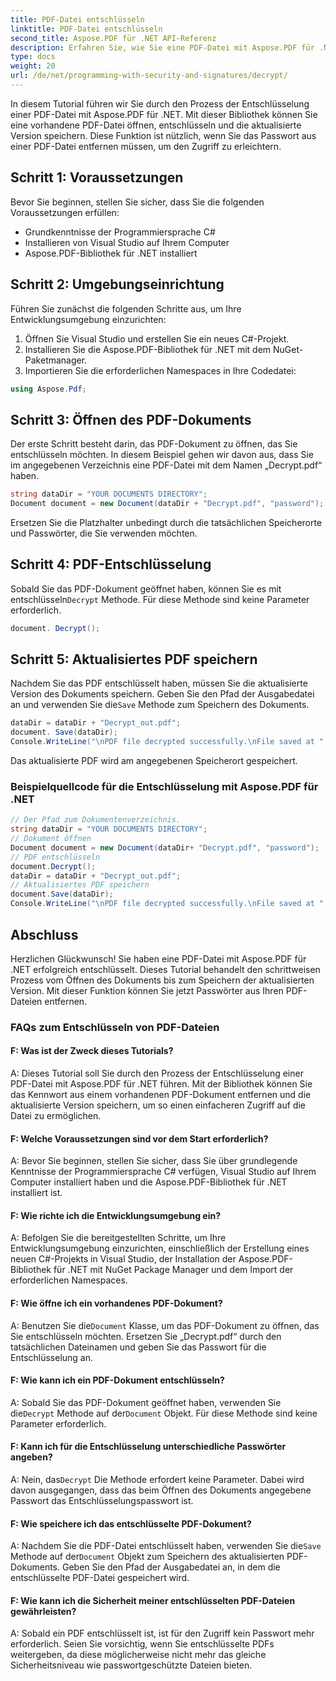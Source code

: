 ```yaml
---
title: PDF-Datei entschlüsseln
linktitle: PDF-Datei entschlüsseln
second_title: Aspose.PDF für .NET API-Referenz
description: Erfahren Sie, wie Sie eine PDF-Datei mit Aspose.PDF für .NET entschlüsseln.
type: docs
weight: 20
url: /de/net/programming-with-security-and-signatures/decrypt/
---
```

In diesem Tutorial führen wir Sie durch den Prozess der Entschlüsselung einer PDF-Datei mit Aspose.PDF für .NET. Mit dieser Bibliothek können Sie eine vorhandene PDF-Datei öffnen, entschlüsseln und die aktualisierte Version speichern. Diese Funktion ist nützlich, wenn Sie das Passwort aus einer PDF-Datei entfernen müssen, um den Zugriff zu erleichtern.

## Schritt 1: Voraussetzungen

Bevor Sie beginnen, stellen Sie sicher, dass Sie die folgenden Voraussetzungen erfüllen:

- Grundkenntnisse der Programmiersprache C#
- Installieren von Visual Studio auf Ihrem Computer
- Aspose.PDF-Bibliothek für .NET installiert

## Schritt 2: Umgebungseinrichtung

Führen Sie zunächst die folgenden Schritte aus, um Ihre Entwicklungsumgebung einzurichten:

1. Öffnen Sie Visual Studio und erstellen Sie ein neues C#-Projekt.
2. Installieren Sie die Aspose.PDF-Bibliothek für .NET mit dem NuGet-Paketmanager.
3. Importieren Sie die erforderlichen Namespaces in Ihre Codedatei:

```csharp
using Aspose.Pdf;
```

## Schritt 3: Öffnen des PDF-Dokuments

Der erste Schritt besteht darin, das PDF-Dokument zu öffnen, das Sie entschlüsseln möchten. In diesem Beispiel gehen wir davon aus, dass Sie im angegebenen Verzeichnis eine PDF-Datei mit dem Namen „Decrypt.pdf“ haben.

```csharp
string dataDir = "YOUR DOCUMENTS DIRECTORY";
Document document = new Document(dataDir + "Decrypt.pdf", "password");
```

Ersetzen Sie die Platzhalter unbedingt durch die tatsächlichen Speicherorte und Passwörter, die Sie verwenden möchten.

## Schritt 4: PDF-Entschlüsselung

Sobald Sie das PDF-Dokument geöffnet haben, können Sie es mit entschlüsseln`Decrypt` Methode. Für diese Methode sind keine Parameter erforderlich.

```csharp
document. Decrypt();
```

## Schritt 5: Aktualisiertes PDF speichern

 Nachdem Sie das PDF entschlüsselt haben, müssen Sie die aktualisierte Version des Dokuments speichern. Geben Sie den Pfad der Ausgabedatei an und verwenden Sie die`Save` Methode zum Speichern des Dokuments.

```csharp
dataDir = dataDir + "Decrypt_out.pdf";
document. Save(dataDir);
Console.WriteLine("\nPDF file decrypted successfully.\nFile saved at " + dataDir);
```

Das aktualisierte PDF wird am angegebenen Speicherort gespeichert.

### Beispielquellcode für die Entschlüsselung mit Aspose.PDF für .NET 

```csharp
// Der Pfad zum Dokumentenverzeichnis.
string dataDir = "YOUR DOCUMENTS DIRECTORY";
// Dokument öffnen
Document document = new Document(dataDir+ "Decrypt.pdf", "password");
// PDF entschlüsseln
document.Decrypt();
dataDir = dataDir + "Decrypt_out.pdf";
// Aktualisiertes PDF speichern
document.Save(dataDir);
Console.WriteLine("\nPDF file decrypted successfully.\nFile saved at " + dataDir);
```

## Abschluss

Herzlichen Glückwunsch! Sie haben eine PDF-Datei mit Aspose.PDF für .NET erfolgreich entschlüsselt. Dieses Tutorial behandelt den schrittweisen Prozess vom Öffnen des Dokuments bis zum Speichern der aktualisierten Version. Mit dieser Funktion können Sie jetzt Passwörter aus Ihren PDF-Dateien entfernen.

### FAQs zum Entschlüsseln von PDF-Dateien

#### F: Was ist der Zweck dieses Tutorials?

A: Dieses Tutorial soll Sie durch den Prozess der Entschlüsselung einer PDF-Datei mit Aspose.PDF für .NET führen. Mit der Bibliothek können Sie das Kennwort aus einem vorhandenen PDF-Dokument entfernen und die aktualisierte Version speichern, um so einen einfacheren Zugriff auf die Datei zu ermöglichen.

#### F: Welche Voraussetzungen sind vor dem Start erforderlich?

A: Bevor Sie beginnen, stellen Sie sicher, dass Sie über grundlegende Kenntnisse der Programmiersprache C# verfügen, Visual Studio auf Ihrem Computer installiert haben und die Aspose.PDF-Bibliothek für .NET installiert ist.

#### F: Wie richte ich die Entwicklungsumgebung ein?

A: Befolgen Sie die bereitgestellten Schritte, um Ihre Entwicklungsumgebung einzurichten, einschließlich der Erstellung eines neuen C#-Projekts in Visual Studio, der Installation der Aspose.PDF-Bibliothek für .NET mit NuGet Package Manager und dem Import der erforderlichen Namespaces.

#### F: Wie öffne ich ein vorhandenes PDF-Dokument?

 A: Benutzen Sie die`Document` Klasse, um das PDF-Dokument zu öffnen, das Sie entschlüsseln möchten. Ersetzen Sie „Decrypt.pdf“ durch den tatsächlichen Dateinamen und geben Sie das Passwort für die Entschlüsselung an.

#### F: Wie kann ich ein PDF-Dokument entschlüsseln?

 A: Sobald Sie das PDF-Dokument geöffnet haben, verwenden Sie die`Decrypt` Methode auf der`Document` Objekt. Für diese Methode sind keine Parameter erforderlich.

#### F: Kann ich für die Entschlüsselung unterschiedliche Passwörter angeben?

 A: Nein, das`Decrypt` Die Methode erfordert keine Parameter. Dabei wird davon ausgegangen, dass das beim Öffnen des Dokuments angegebene Passwort das Entschlüsselungspasswort ist.

#### F: Wie speichere ich das entschlüsselte PDF-Dokument?

 A: Nachdem Sie die PDF-Datei entschlüsselt haben, verwenden Sie die`Save` Methode auf der`Document` Objekt zum Speichern des aktualisierten PDF-Dokuments. Geben Sie den Pfad der Ausgabedatei an, in dem die entschlüsselte PDF-Datei gespeichert wird.

#### F: Wie kann ich die Sicherheit meiner entschlüsselten PDF-Dateien gewährleisten?

A: Sobald ein PDF entschlüsselt ist, ist für den Zugriff kein Passwort mehr erforderlich. Seien Sie vorsichtig, wenn Sie entschlüsselte PDFs weitergeben, da diese möglicherweise nicht mehr das gleiche Sicherheitsniveau wie passwortgeschützte Dateien bieten.